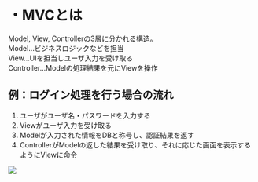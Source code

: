 # ・MVCとは
Model, View, Controllerの3層に分かれる構造。  
Model...ビジネスロジックなどを担当  
View...UIを担当しユーザ入力を受け取る  
Controller...Modelの処理結果を元にViewを操作

## 例：ログイン処理を行う場合の流れ
1. ユーザがユーザ名・パスワードを入力する
2. Viewがユーザ入力を受け取る
3. Modelが入力された情報をDBと称号し、認証結果を返す
4. ControllerがModelの返した結果を受け取り、それに応じた画面を表示するようにViewに命令

![](image/MVC.png)
